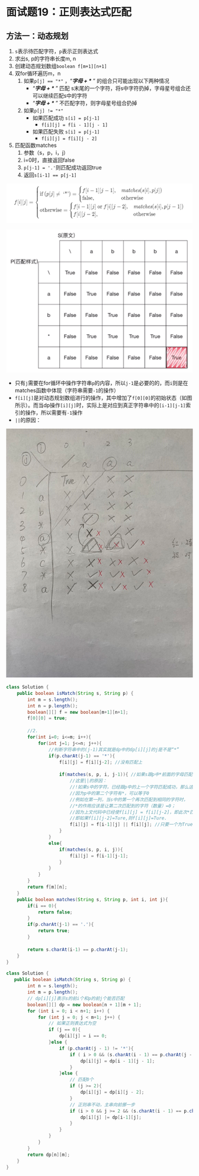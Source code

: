 # 面试题19：正则表达式匹配

## 方法一：动态规划

1. `s`表示待匹配字符，`p`表示正则表达式
2. 求出s, p的字符串长度m, n
3. 创建动态规划数组`boolean f[m+1][n+1]` 
4. 双for循环遍历m，n
   1. 如果`p[j] == "*"` ，“_**字母 + \***_ ” 的组合只可能出现以下两种情况
      * “_**字母 + \***_ ” 匹配 s末尾的一个字符，将s中字符扔掉，字母星号组合还可以继续匹配s中的字符
      *  “_**字母 + \***_ ” 不匹配字符，则字母星号组合扔掉 
   2. 如果`p[j] != "*"` 
      * 如果匹配成功 `s[i] = p[j-1]` 
        * `f[i][j] = f[i - 1][j - 1]`  
      * 如果匹配失败 `s[i] = p[j-1]`
        * `f[i][j] = f[i][j - 2]` 
5. 匹配函数matches
   1. 参数（s，p，i，j）
   2. i=0时，直接返回false
   3. `p[j-1] = '.'`则匹配成功返回true
   4. 返回`s[i-1] == p[j-1]` 

![](../.gitbook/assets/image%20%2819%29.png)

![](../.gitbook/assets/image%20%2829%29.png)

* 只有`j`需要在for循环中操作字符串`p`的内容，所以`j-1`是必要的的，而`i`则是在matches函数中体现（字符串需要`-1`的操作）
* `f[i][j]`是对动态规划数组进行的操作，其中增加了`f[0][0]`的初始状态（如图所示）。而当dp操作`[i][j]`时，实际上是对应到真正字符串中的`[i-1][j-1]`索引的操作，所以需要有`-1`操作
* `||`的原因：

![](../.gitbook/assets/image%20%2834%29.png)

```java
class Solution {
    public boolean isMatch(String s, String p) {
        int m = s.length();
        int n = p.length();
        boolean[][] f = new boolean[m+1][n+1];
        f[0][0] = true;

        //2.
        for(int i=0; i<=m; i++){
            for(int j=1; j<=n; j++){
                //判断字符串中的(j-1)其实就是dp中的dp[i][j]的j是不是“*”
                if(p.charAt(j-1) == '*'){
                    f[i][j] = f[i][j-2]; //没有匹配上

                    if(matches(s, p, i, j-1)){ //如果s跟p中*前面的字母匹配上了
                        //这里||的原因：
                        //!如果s中的字符，已经跟p中的上一个字符匹配成功，那么这次的p中的第二个字符一定成功，
                        //因为p中的第二个字符有*，可以等于0
                        //例如在第一列，当s中的第一个再次匹配到相同的字符时，
                        //*的作用应该是让第二次匹配到的字符（数量）=0；
                        //因为上文代码中已经使f[i][j] = f[i][j-2]，即此次*匹配=0，继续使用上次匹配的结果。
                        //即如果f[i][j-2]=Ture,则f[i][j]=Ture.
                        f[i][j] = f[i-1][j] || f[i][j]; //只要一个为True即可
                    }
                }
                else{
                    if(matches(s, p, i, j)){
                        f[i][j] = f[i-1][j-1];
                    }
                }
            }
        }
        return f[m][n];
    }
    public boolean matches(String s, String p, int i, int j){
        if(i == 0){
            return false;
        }
        if(p.charAt(j-1) == '.'){
            return true;
        }

        return s.charAt(i-1) == p.charAt(j-1);
    }
}
```

```java
class Solution {
   public boolean isMatch(String s, String p) {
        int n = s.length();
        int m = p.length();
        // dp[i][j]表示s的前i个和p的前j个能否匹配
        boolean[][] dp = new boolean[n + 1][m + 1];
        for (int i = 0; i < n+1; i++) {
            for (int j = 0; j < m+1; j++) {
                // 如果正则表达式为空
                if (j == 0){
                    dp[i][j] = i == 0;
                }else {
                    if (p.charAt(j - 1) != '*'){
                        if ( i > 0 && (s.charAt(i - 1) == p.charAt(j - 1) || p.charAt(j - 1) == '.')){
                            dp[i][j] = dp[i - 1][j - 1];
                        }
                    }else {
                        // 匹配0个
                        if (j >= 2){
                            dp[i][j] = dp[i][j - 2];
                        }
                        // 正则串不动，主串向前挪一步
                        if (i > 0 && j >= 2 && (s.charAt(i - 1) == p.charAt(j - 2) || p.charAt(j - 2) == '.')){
                            dp[i][j] |= dp[i-1][j];
                        }
                    }
                }
            }
        }
        return dp[n][m];
    }
}
```

